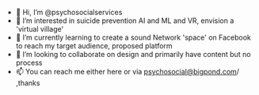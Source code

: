 - 👋 Hi, I’m @psychosocialservices
- 👀 I’m interested in suicide prevention AI and ML and VR, envision a 'virtual village' 
- 🌱 I’m currently learning to create a sound Network 'space' on Facebook to reach my target audience, proposed platform  
- 💞️ I’m looking to collaborate on design and primarily have content but no process
- 📫 You can reach me either here or via psychosocial@bigpond.com/ ,thanks

<!---
psychosocialservices/psychosocialservices is a ✨ special ✨ repository because its `README.md` (this file) appears on your GitHub profile.
You can click the Preview link to take a look at your changes.
--->
